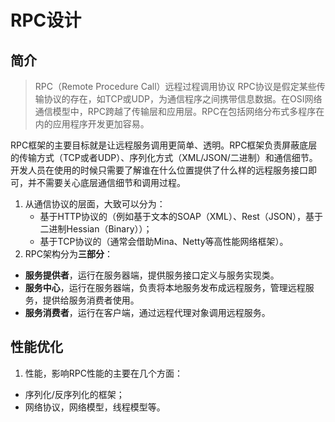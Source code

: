 # RPC设计



## 简介

> RPC（Remote Procedure Call）远程过程调用协议
> RPC协议是假定某些传输协议的存在，如TCP或UDP，为通信程序之间携带信息数据。在OSI网络通信模型中，RPC跨越了传输层和应用层。RPC在包括网络分布式多程序在内的应用程序开发更加容易。

RPC框架的主要目标就是让远程服务调用更简单、透明。RPC框架负责屏蔽底层的传输方式（TCP或者UDP）、序列化方式（XML/JSON/二进制）和通信细节。开发人员在使用的时候只需要了解谁在什么位置提供了什么样的远程服务接口即可，并不需要关心底层通信细节和调用过程。

1. 从通信协议的层面，大致可以分为：
   - 基于HTTP协议的（例如基于文本的SOAP（XML）、Rest（JSON），基于二进制Hessian（Binary））；
   - 基于TCP协议的（通常会借助Mina、Netty等高性能网络框架）。
2. RPC架构分为**三部分**：

- **服务提供者**，运行在服务器端，提供服务接口定义与服务实现类。
- **服务中心**，运行在服务器端，负责将本地服务发布成远程服务，管理远程服务，提供给服务消费者使用。
- **服务消费者**，运行在客户端，通过远程代理对象调用远程服务。



## 性能优化

1. 性能，影响RPC性能的主要在几个方面：

- 序列化/反序列化的框架；
- 网络协议，网络模型，线程模型等。







